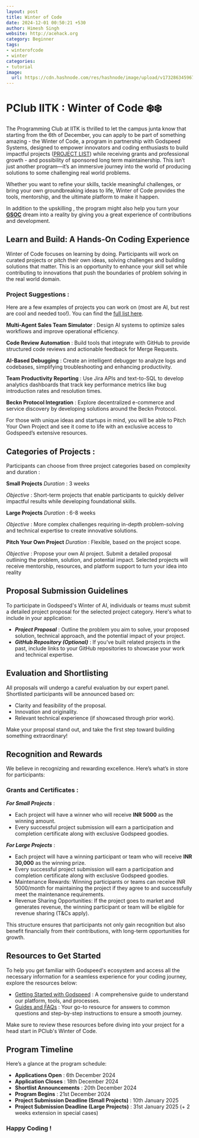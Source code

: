 ```yaml
---
layout: post
title: Winter of Code
date: 2024-12-01 00:50:21 +530
author: Himesh Singh
website: http://acehack.org
category: Beginner
tags:
- winterofcode
- winter
categories:
- tutorial
image:
  url: https://cdn.hashnode.com/res/hashnode/image/upload/v1732863459678/2c8efaf0-3add-4f54-afdc-81a07f9fd97a.webp?w=1600&h=840&fit=crop&crop=entropy&auto=compress,format&format=webp
---
```



# PClub IITK : Winter of Code ❄️❄️
The Programming Club at IITK is thrilled to let the campus junta know that starting from the 6th of December, you can apply to be part of something amazing - the Winter of Code, a program in partnership with Godspeed Systems, designed to empower innovators and coding enthusiasts to build impactful projects ([PROJECT LIST](https://godspeedsystems-my.sharepoint.com/:x:/g/personal/dharuv_godspeed_systems/EVb8U24Dfv9Pjx5FA3nG8Y4ByPwQlLiFpFCmXdeZEx6G5Q?rtime=bGSHQ3IQ3Ug)) while receiving grants and professional growth - and possibility of sponsored long term maintainership. This isn’t just another program—it’s an immersive journey into the world of producing solutions to some challenging real world problems.

Whether you want to refine your skills, tackle meaningful challenges, or bring your own groundbreaking ideas to life, Winter of Code provides the tools, mentorship, and the ultimate platform to make it happen.

In addition to the upskilling , the program might also help you turn your [**GSOC**](https://summerofcode.withgoogle.com/) dream into a reality by giving you a great experience of contributions and development.

## Learn and Build: A Hands-On Coding Experience

Winter of Code focuses on learning by doing. Participants will work on curated projects or pitch their own ideas, solving challenges and building solutions that matter. This is an opportunity to enhance your skill set while contributing to innovations that push the boundaries of problem solving in the real world domain.

### **Project Suggestions** : 

Here are a few examples of projects you can work on (most are AI, but rest are cool and needed too!). You can find the [full list here](https://godspeedsystems-my.sharepoint.com/:x:/g/personal/dharuv_godspeed_systems/EVb8U24Dfv9Pjx5FA3nG8Y4ByPwQlLiFpFCmXdeZEx6G5Q?rtime=bGSHQ3IQ3Ug).

**Multi-Agent Sales Team Simulator** : Design AI systems to optimize sales workflows and improve operational efficiency.

**Code Review Automation** : Build tools that integrate with GitHub to provide structured code reviews and actionable feedback for Merge Requests.

**AI-Based Debugging** : Create an intelligent debugger to analyze logs and codebases, simplifying troubleshooting and enhancing productivity.

**Team Productivity Reporting** : Use Jira APIs and text-to-SQL to develop analytics dashboards that track key performance metrics like bug introduction rates and resolution times.

**Beckn Protocol Integration** : Explore decentralized e-commerce and service discovery by developing solutions around the Beckn Protocol.

For those with unique ideas and startups in mind, you will be able to Pitch Your Own Project and see it come to life with an exclusive access to Godspeed’s extensive resources.


## Categories of Projects :

Participants can choose from three project categories based on complexity and duration :

**Small Projects**
*Duration* : 3 weeks

*Objective* : Short-term projects that enable participants to quickly deliver impactful results while developing foundational skills.

**Large Projects**
*Duration* : 6-8 weeks

*Objective* : More complex challenges requiring in-depth problem-solving and technical expertise to create innovative solutions.

**Pitch Your Own Project**
*Duration* : Flexible, based on the project scope.

*Objective* : Propose your own AI project. Submit a detailed proposal outlining the problem, solution, and potential impact. Selected projects will receive mentorship, resources, and platform support to turn your idea into reality


## Proposal Submission Guidelines
To participate in Godspeed's Winter of AI, individuals or teams must submit a detailed project proposal for the selected project category. Here's what to include in your application:
* ***Project Proposal*** : Outline the problem you aim to solve, your proposed solution, technical approach, and the potential impact of your project.
* ***GitHub Repository (Optional)*** : If you’ve built related projects in the past, include links to your GitHub repositories to showcase your work and technical expertise.

## Evaluation and Shortlisting

All proposals will undergo a careful evaluation by our expert panel. Shortlisted participants will be announced based on:
* Clarity and feasibility of the proposal.
* Innovation and originality.
* Relevant technical experience (if showcased through prior work).

Make your proposal stand out, and take the first step toward building something extraordinary!

##  Recognition and Rewards 

We believe in recognizing and rewarding excellence. Here’s what’s in store for participants:

### Grants and Certificates : 
***For Small Projects*** :
* Each project will have a winner who will receive **INR 5000** as the winning amount.
* Every successful project submission will earn a participation and completion certificate along with exclusive Godspeed goodies.

***For Large Projects*** :
* Each project will have a winning participant or team who will receive **INR 30,000** as the winning prize.
* Every successful project submission will earn a participation and completion certificate along with exclusive Godspeed goodies.
* Maintenance Rewards: Winning participants or teams can receive INR 5000/month for maintaining the project if they agree to and successfully meet the maintenance requirements.
* Revenue Sharing Opportunities: If the project goes to market and generates revenue, the winning participant or team will be eligible for revenue sharing (T&Cs apply).


This structure ensures that participants not only gain recognition but also benefit financially from their contributions, with long-term opportunities for growth.

##  Resources to Get Started

To help you get familiar with Godspeed's ecosystem and access all the necessary information for a seamless experience for your coding journey, explore the resources below:
* [Getting Started with Godspeed](https://godspeed.systems/docs/microservices-framework/guide/get-started) : A comprehensive guide to understand our platform, tools, and processes.
* [Guides and FAQs](https://godspeed.systems/docs/microservices-framework/guides) : Your go-to resource for answers to common questions and step-by-step instructions to ensure a smooth journey.

 Make sure to review these resources before diving into your project for a head start in PClub's Winter of Code. 
 
##  Program Timeline

Here’s a glance at the program schedule:
* **Applications Open** : 6th December 2024
* **Application Closes** : 18th December 2024
* **Shortlist Announcements** : 20th December 2024
* **Program Begins** : 21st December 2024
* **Project Submission Deadline (Small Projects)** : 10th January 2025
* **Project Submission Deadline (Large Projects)** : 31st January 2025 (+ 2 weeks extension in special cases)

### Happy Coding !